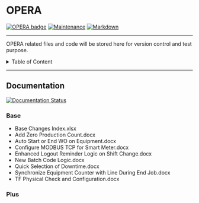 # OPERA
[![OPERA badge](https://img.shields.io/badge/<OPERA>-<Ongoing>-<COLOR>.svg)](https://shields.io/)
[![Maintenance](https://img.shields.io/badge/Maintained%3F-yes-green.svg)](https://GitHub.com/Naereen/StrapDown.js/graphs/commit-activity)
[![Markdown](https://img.shields.io/badge/Made%20with-Markdown-1f425f.svg)](http://commonmark.org)

---
OPERA related files and code will be stored here for version control and test purpose.

<details>
<summary>Table of Content</summary>

## Table of Content
   * [OPERA](#OPERA)
      * [Documentation](#Documentation)
         * [Base](#Base)
         * [Plus](#Plus)    

</details>

---

## Documentation
[![Documentation Status](https://readthedocs.org/projects/ansicolortags/badge/?version=latest)](http://ansicolortags.readthedocs.io/?badge=latest)

### Base

- Base Changes Index.xlsx
- Add Zero Production Count.docx
- Auto Start or End WO on Equipment.docx
- Configure MODBUS TCP for Smart Meter.docx
- Enhanced Logout Reminder Logic on Shift Change.docx
- New Batch Code Logic.docx
- Quick Selection of Downtime.docx
- Synchronize Equipment Counter with Line During End Job.docx
- TF Physical Check and Configuration.docx


### Plus
